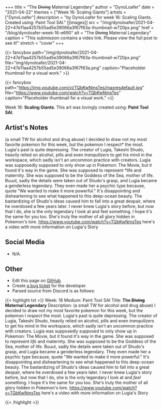 +++
title =       "The ~~Diving~~ Maternal Legendary"
author =      "DynoLoafer"
date =        "2021-04-22"
themes =      ["Week 16: Scaling Giants"]
artists =     ["DynoLoafer"]
description = "by DynoLoafer for week 16: Scaling Giants. Created using: Paint Tool SAI."
[[images]]
      src = "/img/dynoloafer/2021-04-22+47e11aa4257b55ad5e39066a3f67f63a-thumbnail-w720px.png"
      href = "/blog/dynoloafer-week-16-e690"
      alt = "The ~~Diving~~ Maternal Legendary"
      caption = "This submission contains a video link. Please view the full post to see it!"
      stretch = "cover"
+++


{{< fancybox path="/img/dynoloafer/2021-04-22+47e11aa4257b55ad5e39066a3f67f63a-thumbnail-w720px.png" file="img/dynoloafer/2021-04-22+47e11aa4257b55ad5e39066a3f67f63a.png" caption="Placeholder thumbnail for a visual work." >}}

{{< fancybox path="https://img.youtube.com/vi/TQbKwNmsTes/maxresdefault.jpg" file="https://www.youtube.com/watch?v=TQbKwNmsTes" caption="Placeholder thumbnail for a visual work." >}}


Week 16: **Scaling Giants**. This art was lovingly created using: **Paint Tool SAI**.

## Artist's Notes

(a small TW for alcohol and drug abuse) I decided to draw not my most favorite pokemon for this week, but the pokemon I respect* the most. Lugia's past is quite depressing. The creator of Lugia, Takeshi Shudo, heavily relied on alcohol, pills and even *tranquilizers* to get his mind in the workspace, which sadly isn't an uncommon practice with creators. Lugia was supposedly supposed to only show up in Pokemon: The Movie, but it found it's way in the game. She was supposed to represent *life and maternity. She was supposed to be the Goddess of the Sea, mother of life. Buuut, sadly the details were taken out of Shudo's grasp, and Lugia became a genderless legendary. They even made her a psychic type because, quote "We wanted to make it more powerful."
It's disappointing and disheartening to see what happened to this deep-ocean beauty. The bastardizing of Shudo's ideas caused him to fall into a great despair, where he overdosed a few years later. I never knew Lugia's story before, but now that I do, she is the only legendary I look at and feel something. I hope it's the same for you too. She's truly the mother of all glory hidden in Pokemon's lore.
https://www.youtube.com/watch?v=TQbKwNmsTes
here's a video with more information on Lugia's Story

## Social Media

- N/A.

## Other

- Edit this page on [GitHub](https://github.com/teaminkling/web-refresh/edit/main/content/blog/dynoloafer-week-16-e690.md).
- Create [a bug ticket](https://github.com/teaminkling/web-refresh/issues/new?assignees=&labels=bug&template=problem-report.md&title=) for the developer.
- Parsed source from Discord is as follows:

{{< highlight txt >}}
Week: 16
Medium: Paint Tool SAI
Title: __The ~~Diving~~ Maternal Legendary__
Description: (a small TW for alcohol and drug abuse) I decided to draw not my most favorite pokemon for this week, but the pokemon I *respect* the most. Lugia's past is quite depressing. The creator of Lugia, Takeshi Shudo, heavily relied on alcohol, pills and even *tranquilizers* to get his mind in the workspace, which sadly isn't an uncommon practice with creators. Lugia was supposedly supposed to only show up in Pokemon: The Movie, but it found it's way in the game. She was supposed to represent *life* and maternity. She was supposed to be the Goddess of the Sea, mother of life. Buuut, sadly the details were taken out of Shudo's grasp, and Lugia became a genderless legendary. They even made her a psychic type because, quote "We wanted to make it more powerful."
It's disappointing and disheartening to see what happened to this deep-ocean beauty. The bastardizing of Shudo's ideas caused him to fall into a great despair, where he overdosed a few years later. I never knew Lugia's story before, but now that I do, she is the only legendary I look at and *feel* something. I hope it's the same for you too. She's truly the mother of all glory hidden in Pokemon's lore.
https://www.youtube.com/watch?v=TQbKwNmsTes
here's a video with more information on Lugia's Story

{{< /highlight >}}
